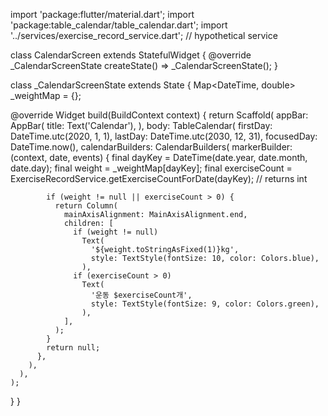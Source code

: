 import 'package:flutter/material.dart';
import 'package:table_calendar/table_calendar.dart';
import '../services/exercise_record_service.dart'; // hypothetical service

class CalendarScreen extends StatefulWidget {
  @override
  _CalendarScreenState createState() => _CalendarScreenState();
}

class _CalendarScreenState extends State<CalendarScreen> {
  Map<DateTime, double> _weightMap = {};

  @override
  Widget build(BuildContext context) {
    return Scaffold(
      appBar: AppBar(
        title: Text('Calendar'),
      ),
      body: TableCalendar(
        firstDay: DateTime.utc(2020, 1, 1),
        lastDay: DateTime.utc(2030, 12, 31),
        focusedDay: DateTime.now(),
        calendarBuilders: CalendarBuilders(
          markerBuilder: (context, date, events) {
            final dayKey = DateTime(date.year, date.month, date.day);
            final weight = _weightMap[dayKey];
            final exerciseCount = ExerciseRecordService.getExerciseCountForDate(dayKey); // returns int

            if (weight != null || exerciseCount > 0) {
              return Column(
                mainAxisAlignment: MainAxisAlignment.end,
                children: [
                  if (weight != null)
                    Text(
                      '${weight.toStringAsFixed(1)}kg',
                      style: TextStyle(fontSize: 10, color: Colors.blue),
                    ),
                  if (exerciseCount > 0)
                    Text(
                      '운동 $exerciseCount개',
                      style: TextStyle(fontSize: 9, color: Colors.green),
                    ),
                ],
              );
            }
            return null;
          },
        ),
      ),
    );
  }
}
